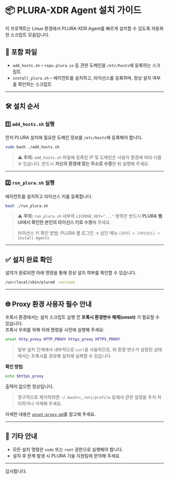 # 📦 PLURA-XDR Agent 설치 가이드

이 프로젝트는 Linux 환경에서 PLURA-XDR Agent를 빠르게 설치할 수 있도록 자동화한 스크립트 모음입니다.

## 📁 포함 파일

- `add_hosts.sh` – `repo.plura.io` 등 관련 도메인을 `/etc/hosts`에 등록하는 스크립트
- `install_plura.sh` – 에이전트를 설치하고, 라이선스를 등록하며, 정상 설치 여부를 확인하는 스크립트

---

## 🛠️ 설치 순서

### 1️⃣ `add_hosts.sh` 실행

먼저 PLURA 설치에 필요한 도메인 정보를 `/etc/hosts`에 등록해야 합니다.

```bash
sudo bash ./add_hosts.sh
````

> ⚠️ **주의:**
> `add_hosts.sh` 파일에 등록된 IP 및 도메인은 사용자 환경에 따라 다를 수 있습니다.
> 반드시 **자신의 환경에 맞는 주소로 수정**한 뒤 실행해 주세요.

---

### 2️⃣ `run_plura.sh` 실행

에이전트를 설치하고 라이선스 키를 등록합니다.

```bash
bash ./run_plura.sh
```

> ⚠️ **주의:**
> `run_plura.sh` 내부의 `LICENSE_KEY="..."` 항목은
> 반드시 **PLURA 웹 UI에서 확인한 본인의 라이선스 키로 수정**해 주세요.

> 라이선스 키 확인 방법:
> PLURA 웹 로그인 → 상단 메뉴 `[관리] > [라이선스] > Install Agents`

---

## ✅ 설치 완료 확인

설치가 완료되면 아래 명령을 통해 정상 설치 여부를 확인할 수 있습니다.

```bash
/usr/local/sbin/plurad -version
```

---

## 🌐 Proxy 환경 사용자 필수 안내

프록시 환경에서는 설치 스크립트 실행 전 **프록시 환경변수 해제(unset)** 가 필요할 수 있습니다.  
프록시 우회를 위해 아래 명령을 사전에 실행해 주세요:

```bash
unset http_proxy HTTP_PROXY https_proxy HTTPS_PROXY
````

> 일부 설치 단계에서 내부적으로 `curl`을 사용하므로,
> 위 환경 변수가 설정된 상태에서는 프록시를 경유해 설치에 실패할 수 있습니다.

**확인 방법**:

```bash
echo $https_proxy
```

출력이 없으면 정상입니다.

> 영구적으로 제거하려면 `~/.bashrc`, `/etc/profile` 등에서 관련 설정을 주석 처리하거나 삭제해 주세요.

자세한 내용은 [`unset-proxy.md`](unset-proxy.md)를 참고해 주세요.

---

## 📌 기타 안내

* 모든 설치 명령은 `sudo` 또는 `root` 권한으로 실행해야 합니다.
* 설치 후 문제 발생 시 PLURA 기술 지원팀에 문의해 주세요.

---

감사합니다.
